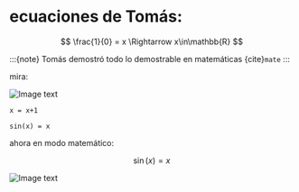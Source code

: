 # ecuaciones de Tomás: 


$$
\frac{1}{0} = x \Rightarrow x\in\mathbb{R}
$$

:::{note}
Tomás demostró todo lo demostrable en matemáticas {cite}`mate`
:::

mira:

![Image text](https://scontent.fhmo6-1.fna.fbcdn.net/v/t1.6435-9/83454898_2767445863370108_9098770766400323584_n.jpg?_nc_cat=108&ccb=1-5&_nc_sid=8bfeb9&_nc_eui2=AeEbgTap9yxTQW4CpV3EF6WCWepJ0czEjRVZ6knRzMSNFTHIuB14zPjkpaGZsmHLRsmrSGB9lxljTLCtoiW-leeZ&_nc_ohc=gWDBtTqQW0EAX8Tjkcm&_nc_ht=scontent.fhmo6-1.fna&oh=00_AT-xmEr9d2SrjWkpndUf3wDq9rZQSnVOp2PskpBSksgNgg&oe=622680A8)


```
x = x+1
```

```
sin(x) = x
```

ahora en modo matemático:

$$
\sin(x) = x
$$

![Image text](https://scontent.fhmo6-1.fna.fbcdn.net/v/t39.30808-6/271700386_4755792844517779_7309888037059804153_n.jpg?_nc_cat=105&ccb=1-5&_nc_sid=8bfeb9&_nc_eui2=AeFnvY0TmKDlfdG87X85hiOdpFMPUwkprwSkUw9TCSmvBPjUHzgNoRKctCR8jwEMHjok2K9Oj2Fb5DHEDo65did_&_nc_ohc=BAbi886m_eEAX-ok2GN&_nc_oc=AQm8l6qPgb5aDahgiYYDChAdrkUVfLKWRrrp5gXSBQPBoMJIf21ntiZKI1H74SkZlk8dmYCp1_iMH3hA29ak443I&_nc_ht=scontent.fhmo6-1.fna&oh=00_AT9DypZd5mpFPhYwkNhKiEm8fhAZ8GLO-rhdS05r9Q4T7w&oe=6204876E)


